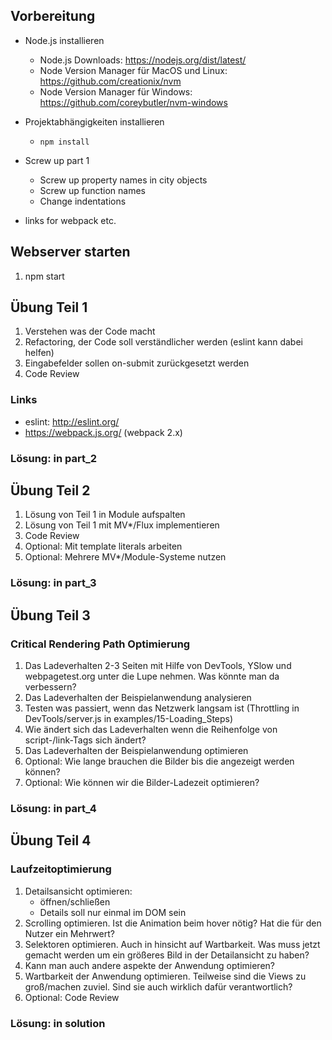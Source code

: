 ## Vorbereitung

* Node.js installieren
  * Node.js Downloads: https://nodejs.org/dist/latest/
  * Node Version Manager für MacOS und Linux: https://github.com/creationix/nvm
  * Node Version Manager für Windows: https://github.com/coreybutler/nvm-windows
* Projektabhängigkeiten installieren
  * `npm install`

* Screw up part 1
  * Screw up property names in city objects
  *  Screw up function names
  *  Change indentations
* links for webpack etc.

## Webserver starten

1) npm start

## Übung Teil 1

1) Verstehen was der Code macht
2) Refactoring, der Code soll verständlicher werden (eslint kann dabei helfen)
3) Eingabefelder sollen on-submit zurückgesetzt werden
4) Code Review

### Links

* eslint: http://eslint.org/
* https://webpack.js.org/ (webpack 2.x)

### Lösung: in part_2

## Übung Teil 2

1) Lösung von Teil 1 in Module aufspalten
2) Lösung von Teil 1 mit MV*/Flux implementieren
3) Code Review
4) Optional: Mit template literals arbeiten
5) Optional: Mehrere MV*/Module-Systeme nutzen

### Lösung: in part_3

## Übung Teil 3

### Critical Rendering Path Optimierung

1) Das Ladeverhalten 2-3 Seiten mit Hilfe von DevTools, YSlow und webpagetest.org unter die Lupe nehmen. Was könnte man da verbessern?
2) Das Ladeverhalten der Beispielanwendung analysieren
3) Testen was passiert, wenn das Netzwerk langsam ist (Throttling in DevTools/server.js in examples/15-Loading_Steps)
4) Wie ändert sich das Ladeverhalten wenn die Reihenfolge von script-/link-Tags sich ändert?
5) Das Ladeverhalten der Beispielanwendung optimieren
6) Optional: Wie lange brauchen die Bilder bis die angezeigt werden können?
7) Optional: Wie können wir die Bilder-Ladezeit optimieren?

### Lösung: in part_4

## Übung Teil 4

### Laufzeitoptimierung

1) Detailsansicht optimieren:
   * öffnen/schließen
   * Details soll nur einmal im DOM sein
2) Scrolling optimieren. Ist die Animation beim hover nötig? Hat die für den Nutzer ein Mehrwert?
3) Selektoren optimieren. Auch in hinsicht auf Wartbarkeit. Was muss jetzt gemacht werden um ein größeres Bild in der Detailansicht zu haben?
4) Kann man auch andere aspekte der Anwendung optimieren?
5) Wartbarkeit der Anwendung optimieren. Teilweise sind die Views zu groß/machen zuviel. Sind sie auch wirklich dafür verantwortlich?
6) Optional: Code Review

### Lösung: in solution
